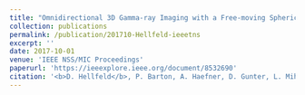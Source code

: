 ```yaml
---
title: "Omnidirectional 3D Gamma-ray Imaging with a Free-moving Spherical Active Coded Aperture"
collection: publications
permalink: /publication/201710-Hellfeld-ieeetns
excerpt: ''
date: 2017-10-01
venue: 'IEEE NSS/MIC Proceedings'
paperurl: 'https://ieeexplore.ieee.org/document/8532690'
citation: '<b>D. Hellfeld</b>, P. Barton, A. Haefner, D. Gunter, L. Mihailescu, and K. Vetter, &quot;Omnidirectional 3D Gamma-ray Imaging with a Free-moving Spherical Active Coded Aperture&quot;, <i>in Proc. IEEE NSS-MIC</i>, Atlanta, GA, Oct. 2017.'
---
```


<!-- This paper is about ... -->
